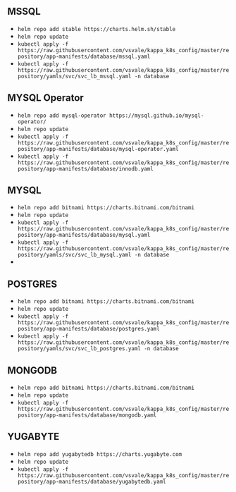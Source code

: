 ## MSSQL

- `helm repo add stable https://charts.helm.sh/stable`
- `helm repo update`
- `kubectl apply -f https://raw.githubusercontent.com/vsvale/kappa_k8s_config/master/repository/app-manifests/database/mssql.yaml`
- `kubectl apply -f https://raw.githubusercontent.com/vsvale/kappa_k8s_config/master/repository/yamls/svc/svc_lb_mssql.yaml -n database`

## MYSQL Operator
- `helm repo add mysql-operator https://mysql.github.io/mysql-operator/`
- `helm repo update`
- `kubectl apply -f https://raw.githubusercontent.com/vsvale/kappa_k8s_config/master/repository/app-manifests/database/mysql-operator.yaml`
- `kubectl apply -f https://raw.githubusercontent.com/vsvale/kappa_k8s_config/master/repository/app-manifests/database/innodb.yaml`

## MYSQL

- `helm repo add bitnami https://charts.bitnami.com/bitnami`
- `helm repo update`
- `kubectl apply -f https://raw.githubusercontent.com/vsvale/kappa_k8s_config/master/repository/app-manifests/database/mysql.yaml`
- `kubectl apply -f https://raw.githubusercontent.com/vsvale/kappa_k8s_config/master/repository/yamls/svc/svc_lb_mysql.yaml -n database`
- 

## POSTGRES

- `helm repo add bitnami https://charts.bitnami.com/bitnami`
- `helm repo update`
- `kubectl apply -f https://raw.githubusercontent.com/vsvale/kappa_k8s_config/master/repository/app-manifests/database/postgres.yaml`
- `kubectl apply -f https://raw.githubusercontent.com/vsvale/kappa_k8s_config/master/repository/yamls/svc/svc_lb_postgres.yaml -n database`


## MONGODB

- `helm repo add bitnami https://charts.bitnami.com/bitnami`
- `helm repo update`
- `kubectl apply -f https://raw.githubusercontent.com/vsvale/kappa_k8s_config/master/repository/app-manifests/database/mongodb.yaml`

## YUGABYTE

- `helm repo add yugabytedb https://charts.yugabyte.com`
- `helm repo update`
- `kubectl apply -f https://raw.githubusercontent.com/vsvale/kappa_k8s_config/master/repository/app-manifests/database/yugabytedb.yaml`
